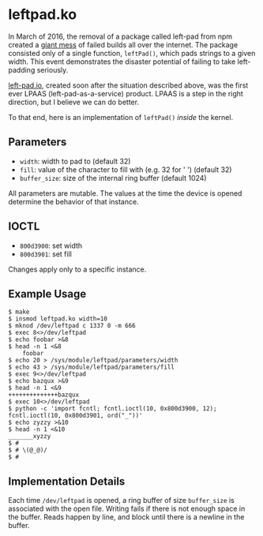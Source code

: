 leftpad.ko
==========

In March of 2016, the removal of a package called left-pad from npm created a [giant mess](https://github.com/stevemao/left-pad/issues/4) of failed builds all over the internet.
The package consisted only of a single function, `leftPad()`, which pads strings to a given width.
This event demonstrates the disaster potential of failing to take left-padding seriously.

[left-pad.io](left-pad.io), created soon after the situation described above, was the first ever LPAAS (left-pad-as-a-service) product.
LPAAS is a step in the right direction, but I believe we can do better.

To that end, here is an implementation of `leftPad()` *inside* the kernel.

## Parameters

* `width`: width to pad to (default 32)
* `fill`: value of the character to fill with (e.g. 32 for ' ') (default 32)
* `buffer_size`: size of the internal ring buffer (default 1024)

All parameters are mutable.
The values at the time the device is opened determine the behavior of that instance.

## IOCTL

* `800d3900`: set width
* `800d3901`: set fill

Changes apply only to a specific instance.

## Example Usage

```
$ make
$ insmod leftpad.ko width=10
$ mknod /dev/leftpad c 1337 0 -m 666
$ exec 8<>/dev/leftpad
$ echo foobar >&8
$ head -n 1 <&8
    foobar
$ echo 20 > /sys/module/leftpad/parameters/width
$ echo 43 > /sys/module/leftpad/parameters/fill
$ exec 9<>/dev/leftpad
$ echo bazqux >&9
$ head -n 1 <&9
++++++++++++++bazqux
$ exec 10<>/dev/leftpad
$ python -c 'import fcntl; fcntl.ioctl(10, 0x800d3900, 12); fcntl.ioctl(10, 0x800d3901, ord("_"))'
$ echo zyzzy >&10
$ head -n 1 <&10
_______xyzzy
$ #
$ # \(@_@)/
$ #
```

## Implementation Details

Each time `/dev/leftpad` is opened, a ring buffer of size `buffer_size` is associated with the open file.
Writing fails if there is not enough space in the buffer.
Reads happen by line, and block until there is a newline in the buffer.
